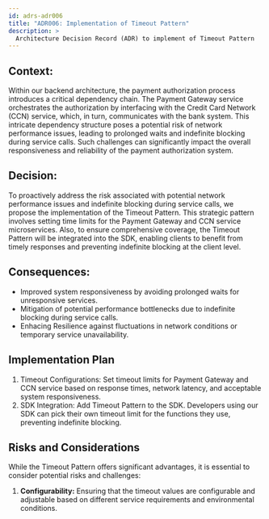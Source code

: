 ```yaml
---
id: adrs-adr006
title: "ADR006: Implementation of Timeout Pattern"
description: >
  Architecture Decision Record (ADR) to implement of Timeout Pattern
---
```


## Context:

Within our backend architecture, the payment authorization process introduces a critical dependency chain. The Payment Gateway service orchestrates the authorization by interfacing with the Credit Card Network (CCN) service, which, in turn, communicates with the bank system. This intricate dependency structure poses a potential risk of network performance issues, leading to prolonged waits and indefinite blocking during service calls. Such challenges can significantly impact the overall responsiveness and reliability of the payment authorization system.

## Decision:

To proactively address the risk associated with potential network performance issues and indefinite blocking during service calls, we propose the implementation of the Timeout Pattern. This strategic pattern involves setting time limits for the Payment Gateway and CCN service microservices. Also, to ensure comprehensive coverage, the Timeout Pattern will be integrated into the SDK, enabling clients to benefit from timely responses and preventing indefinite blocking at the client level.

## Consequences:

* Improved system responsiveness by avoiding prolonged waits for unresponsive services.
* Mitigation of potential performance bottlenecks due to indefinite blocking during service calls.
* Enhacing Resilience against fluctuations in network conditions or temporary service unavailability.
  
## Implementation Plan

1. Timeout Configurations: Set timeout limits for Payment Gateway and CCN service based on response times, network latency, and acceptable system responsiveness.
2. SDK Integration: Add Timeout Pattern to the SDK. Developers using our SDK can pick their own timeout limit for the functions they use, preventing indefinite blocking.

## Risks and Considerations
While the Timeout Pattern offers significant advantages, it is essential to consider potential risks and challenges:
1. **Configurability:** Ensuring that the timeout values are configurable and adjustable based on different service requirements and environmental conditions.
